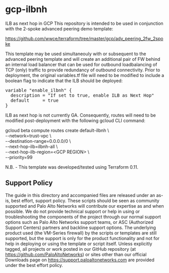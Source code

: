 # gcp-ilbnh
ILB as next hop in GCP
This repository is intended to be used in conjunction with the 2-spoke advanced peering demo template:

https://github.com/wwce/terraform/tree/master/gcp/adv_peering_2fw_2spoke

This template may be used simultaneouly with or subsequent to the advanced peering template and will create an additional pair of FW behind an internal load balancer that can be used for outbound loadbalancing of TCP (only) traffic to provide redundancy of outbound connectivity. Prior to deployment, the original variables.tf file will need to be modified to include a boolean flag to indicate that the ILB should be deployed:
<pre>
variable "enable_ilbnh" {
  description = "If set to true, enable ILB as Next Hop"
  default     = true
}
</pre>
ILB as next hop is not currently GA. Consequently, routes will need to be modified post-deployment with the following gcloud CLI command:

gcloud beta compute routes create default-ilbnh \\ \
--network=trust-vpc \\ \
--destination-range=0.0.0.0/0 \\ \
--next-hop-ilb=ilbnh-all  \\ \
--next-hop-ilb-region=\<GCP REGION\> \\ \
--priority=99

N.B. - This template was developed/tested using Terraform 0.11.

## Support Policy
The guide in this directory and accompanied files are released under an as-is, best effort, support policy. These scripts should be seen as community supported and Palo Alto Networks will contribute our expertise as and when possible. We do not provide technical support or help in using or troubleshooting the components of the project through our normal support options such as Palo Alto Networks support teams, or ASC (Authorized Support Centers) partners and backline support options. The underlying product used (the VM-Series firewall) by the scripts or templates are still supported, but the support is only for the product functionality and not for help in deploying or using the template or script itself.
Unless explicitly tagged, all projects or work posted in our GitHub repository (at https://github.com/PaloAltoNetworks) or sites other than our official Downloads page on https://support.paloaltonetworks.com are provided under the best effort policy.
